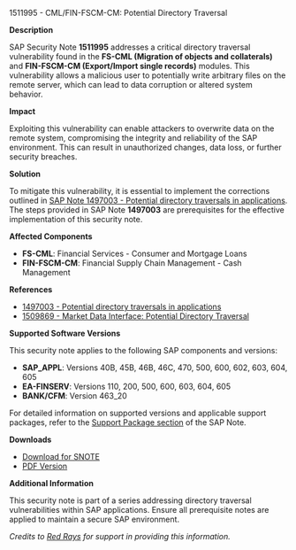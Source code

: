1511995 - CML/FIN-FSCM-CM: Potential Directory Traversal

**Description**

SAP Security Note **1511995** addresses a critical directory traversal vulnerability found in the **FS-CML (Migration of objects and collaterals)** and **FIN-FSCM-CM (Export/Import single records)** modules. This vulnerability allows a malicious user to potentially write arbitrary files on the remote server, which can lead to data corruption or altered system behavior.

**Impact**

Exploiting this vulnerability can enable attackers to overwrite data on the remote system, compromising the integrity and reliability of the SAP environment. This can result in unauthorized changes, data loss, or further security breaches.

**Solution**

To mitigate this vulnerability, it is essential to implement the corrections outlined in [SAP Note 1497003 - Potential directory traversals in applications](https://me.sap.com/notes/1497003). The steps provided in SAP Note **1497003** are prerequisites for the effective implementation of this security note.

**Affected Components**

- **FS-CML**: Financial Services - Consumer and Mortgage Loans
- **FIN-FSCM-CM**: Financial Supply Chain Management - Cash Management

**References**

- [1497003 - Potential directory traversals in applications](https://me.sap.com/notes/1497003)
- [1509869 - Market Data Interface: Potential Directory Traversal](https://me.sap.com/notes/1509869)

**Supported Software Versions**

This security note applies to the following SAP components and versions:

- **SAP_APPL**: Versions 40B, 45B, 46B, 46C, 470, 500, 600, 602, 603, 604, 605
- **EA-FINSERV**: Versions 110, 200, 500, 600, 603, 604, 605
- **BANK/CFM**: Version 463_20

For detailed information on supported versions and applicable support packages, refer to the [Support Package section](https://me.sap.com/notes/1511995) of the SAP Note.

**Downloads**

- [Download for SNOTE](https://notesdownloads.sap.com/note/0040000008960142017)
- [PDF Version](https://me.sap.com/notes/0001511995?language=en-US&token=CD1AF77A944B04E87AB35773A754595B)

**Additional Information**

This security note is part of a series addressing directory traversal vulnerabilities within SAP applications. Ensure all prerequisite notes are applied to maintain a secure SAP environment.

*Credits to [Red Rays](https://redrays.io) for support in providing this information.*